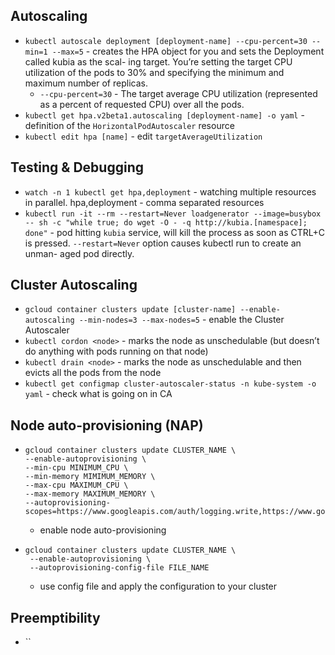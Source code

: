 ## Autoscaling

* `kubectl autoscale deployment [deployment-name] --cpu-percent=30 --min=1 --max=5` - creates the HPA object for you and sets the Deployment called kubia as the scal-
  ing target. You’re setting the target CPU utilization of the pods to 30% and specifying the minimum and maximum number of replicas.
  * `--cpu-percent=30` - The target average CPU utilization (represented as a percent of requested CPU) over all the pods.
* `kubectl get hpa.v2beta1.autoscaling [deployment-name] -o yaml` - definition of the `HorizontalPodAutoscaler` resource
* `kubectl edit hpa [name]` - edit `targetAverageUtilization`

## Testing & Debugging
* `watch -n 1 kubectl get hpa,deployment` - watching multiple resources in parallel. hpa,deployment - comma separated resources
* `kubectl run -it --rm --restart=Never loadgenerator --image=busybox -- sh -c "while true; do wget -O - -q http://kubia.[namespace]; done"` -
  pod hitting `kubia` service, will kill the process as soon as CTRL+C is pressed. `--restart=Never` option causes kubectl run to create an unman-
  aged pod directly.
  
## Cluster Autoscaling
* `gcloud container clusters update [cluster-name] --enable-autoscaling --min-nodes=3 --max-nodes=5` - enable the Cluster Autoscaler
* `kubectl cordon <node>` - marks the node as unschedulable (but doesn’t do anything with pods running on that node)
* `kubectl drain <node>` - marks the node as unschedulable and then evicts all the pods from the node
* `kubectl get configmap cluster-autoscaler-status -n kube-system -o yaml` -  check what is going on in CA 

## Node auto-provisioning (NAP)

* ```
  gcloud container clusters update CLUSTER_NAME \
  --enable-autoprovisioning \
  --min-cpu MINIMUM_CPU \
  --min-memory MIMIMUM_MEMORY \
  --max-cpu MAXIMUM_CPU \
  --max-memory MAXIMUM_MEMORY \
  --autoprovisioning-scopes=https://www.googleapis.com/auth/logging.write,https://www.googleapis.com/auth/monitoring,https://www.googleapis.com/auth/devstorage.read_only
  ```
  - enable node auto-provisioning
* ```
  gcloud container clusters update CLUSTER_NAME \
   --enable-autoprovisioning \
   --autoprovisioning-config-file FILE_NAME
  ```
  - use config file and apply the configuration to your cluster
  
## Preemptibility

* ``
